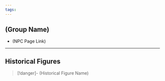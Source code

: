 ```yaml
---
tags:
---
```

## (Group Name)

- (NPC Page Link)

---
## Historical Figures

>[!danger]- (Historical Figure Name)



